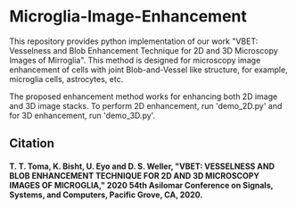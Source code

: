 # Microglia-Image-Enhancement
This repository provides python implementation of our work "VBET: Vesselness and Blob Enhancement Technique for 2D and 3D Microscopy Images of Mirroglia". 
This method is designed for microscopy image enhancement of cells with joint Blob-and-Vessel like structure, for example, microglia cells, astrocytes, etc.

The proposed enhancement method works for enhancing both 2D image and 3D image stacks. To perform 2D enhancement, run 'demo_2D.py' and for 3D enhancement, run 'demo_3D.py'.

## Citation
#### T. T. Toma, K. Bisht, U. Eyo and D. S. Weller, "VBET: VESSELNESS AND BLOB ENHANCEMENT TECHNIQUE FOR 2D AND 3D MICROSCOPY IMAGES OF MICROGLIA," 2020 54th Asilomar Conference on Signals, Systems, and Computers, Pacific Grove, CA, 2020. 
